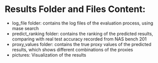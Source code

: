 # Results Folder and Files Content:
- log_file folder: contains the log files of the evaluation process, using mase search
- predict_ranking folder: contains the ranking of the predicted results, comparing with real test accuracy recorded from NAS bench 201
- proxy_values folder: contains the true proxy values of the predicted results, which shows different combinations of the proxies
- pictures: Visualization of the results